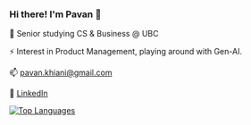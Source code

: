 ### Hi there! I'm Pavan 👋

<!--
**pkhiani/pkhiani** is a ✨ _special_ ✨ repository because its `README.md` (this file) appears on your GitHub profile.

Here are some ideas to get you started:

- 🔭 I’m currently working on ...
- 🌱 I’m currently learning ...
- 👯 I’m looking to collaborate on ...
- 🤔 I’m looking for help with ...
- 💬 Ask me about ...
- 📫 How to reach me: ...
- 😄 Pronouns: ...
- ⚡ Fun fact: ...
-->

🔭 Senior studying CS & Business @ UBC

⚡ Interest in Product Management, playing around with Gen-AI.

📫 pavan.khiani@gmail.com

💬 [LinkedIn](https://www.linkedin.com/in/pavan-khiani/)

[![Top Languages](https://github-readme-stats.vercel.app/api/top-langs/?username=pkhiani&layout=compact)](https://github.com/anuraghazra/github-readme-stats)

